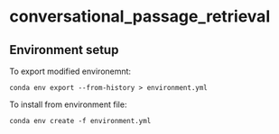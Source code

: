 # conversational_passage_retrieval

## Environment setup

To export modified environemnt:
```
conda env export --from-history > environment.yml
```

To install from environment file:
```
conda env create -f environment.yml
```